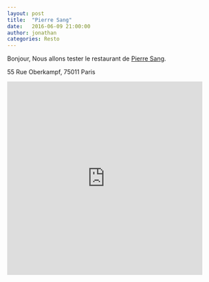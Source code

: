 ```yaml
---
layout: post
title:  "Pierre Sang"
date:   2016-06-09 21:00:00
author: jonathan
categories: Resto
---
```


Bonjour, 
Nous allons tester le restaurant de [Pierre Sang](http://www.pierresangboyer.com/EN/).

55 Rue Oberkampf, 75011 Paris
<iframe src="https://www.google.com/maps/embed?pb=!1m18!1m12!1m3!1d2624.643202693231!2d2.3700050156746193!3d48.86501377928818!2m3!1f0!2f0!3f0!3m2!1i1024!2i768!4f13.1!3m3!1m2!1s0x47e66dfcb9930281%3A0x244f1b8030c5ffbb!2s6+Rue+Gambey%2C+75011+Paris!5e0!3m2!1sfr!2sfr!4v1465412667928" height="450" frameborder="0" style="border:0; width:90%; max-width:600px;" allowfullscreen></iframe>
